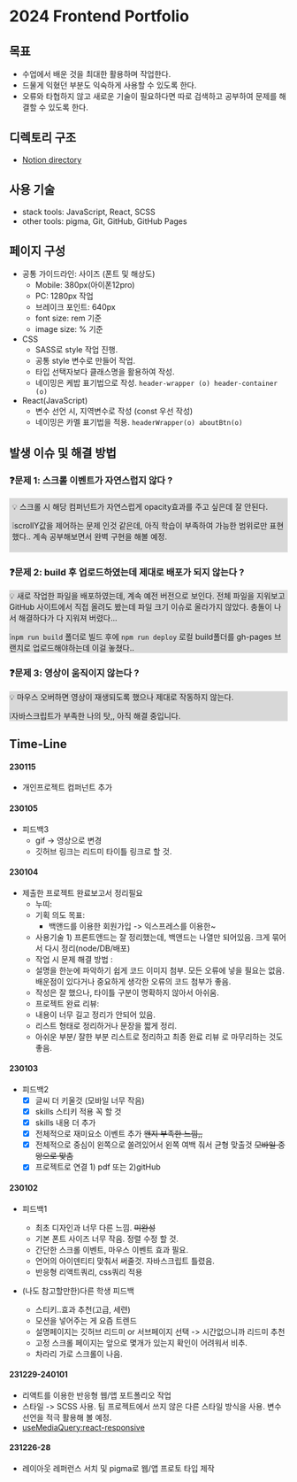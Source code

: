 # 2024 Frontend Portfolio

## 목표

- 수업에서 배운 것을 최대한 활용하며 작업한다.
- 드물게 익혔던 부분도 익숙하게 사용할 수 있도록 한다.
- 오류와 타협하지 않고 새로운 기술이 필요하다면 따로 검색하고 공부하여 문제를 해결할 수 있도록 한다.

## 디렉토리 구조

- [Notion directory](https://www.notion.so/Portfolio-cb9c15db223e4e5891b19c6177d7159c?pvs=4#37188eaf914e41a596ed1cef5c8c784f)

## 사용 기술

- stack tools: JavaScript, React, SCSS
- other tools: pigma, Git, GitHub, GitHub Pages

## 페이지 구성

- 공통 가이드라인: 사이즈 (폰트 및 해상도)
  - Mobile: 380px(아이폰12pro)
  - PC: 1280px 작업
  - 브레이크 포인트: 640px
  - font size: rem 기준
  - image size: % 기준
- CSS
  - SASS로 style 작업 진행.
  - 공통 style 변수로 만들어 작업.
  - 타입 선택자보다 클래스명을 활용하여 작성.
  - 네이밍은 케밥 표기법으로 작성.
    `header-wrapper (o) header-container (o)`
- React(JavaScript)
  - 변수 선언 시, 지역변수로 작성 (const 우선 작성)
  - 네이밍은 카멜 표기법을 적용.
    `headerWrapper(o) aboutBtn(o)`

## 발생 이슈 및 해결 방법

### ❓문제 1: 스크롤 이벤트가 자연스럽지 않다 ?

<aside style="background-color: #d8d8d8; padding: 5px">
💡 스크롤 시 해당 컴퍼넌트가 자연스럽게 opacity효과를 주고 싶은데 잘 안된다.

❕scrollY값을 제어하는 문제 인것 같은데, 아직 학습이 부족하여 가능한 범위로만 표현했다.. 계속 공부해보면서 완벽 구현을 해볼 예정.

</aside>

### ❓문제 2: build 후 업로드하였는데 제대로 배포가 되지 않는다 ?

<aside style="background-color: #d8d8d8">
💡 새로 작업한 파일을 배포하였는데, 계속 예전 버전으로 보인다. 전체 파일을 지워보고 GitHub 사이트에서 직접 올려도 봤는데 파일 크기 이슈로 올라가지 않았다. 충돌이 나서 해결하다가 다 지워져 버렸다...

❕`npm run build` 폴더로 빌드 후에 `npm run deploy` 로컬 build폴더를 gh-pages 브랜치로 업로드해야하는데 이걸 놓쳤다..

</aside>

### ❓문제 3: 영상이 움직이지 않는다 ?

<aside style="background-color: #d8d8d8">
💡 마우스 오버하면 영상이 재생되도록 했으나 제대로 작동하지 않는다.

❕자바스크립트가 부족한 나의 탓,, 아직 해결 중입니다.

</aside>

## Time-Line

#### 230115

- 개인프로젝트 컴퍼넌트 추가

#### 230105

- 피드백3
  - gif -> 영상으로 변경
  - 깃허브 링크는 리드미 타이틀 링크로 할 것.

#### 230104

- 제출한 프로젝트 완료보고서 정리필요
  - 누띠:
  - 기획 의도 목표:
    - 백앤드를 이용한 회원가입 -> 익스프레스를 이용한~
  - 사용기술 1) 프론트앤드는 잘 정리했는데, 백앤드는 나열만 되어있음. 크게 묶어서 다시 정리(node/DB/배포)
  - 작업 시 문제 해결 방법 :
  - 설명을 한눈에 파악하기 쉽게 코드 이미지 첨부. 모든 오류에 넣을 필요는 없음. 배운점이 있다거나 중요하게 생각한 오류의 코드 첨부가 좋음.
  - 작성은 잘 했으나, 타이틀 구분이 명확하지 않아서 아쉬움.
  - 프로젝트 완료 리뷰:
  - 내용이 너무 길고 정리가 안되어 있음.
  - 리스트 형태로 정리하거나 문장을 짧게 정리.
  - 아쉬운 부분/ 잘한 부분 리스트로 정리하고 최종 완료 리뷰 로 마무리하는 것도 좋음.

#### 230103

- 피드백2
  - [x] 글씨 더 키울것 (모바일 너무 작음)
  - [x] skills 스티키 적용 꼭 할 것
  - [x] skills 내용 더 추가
  - [x] 전체적으로 재미요소 이벤트 추가 ~~왠지 부족한 느낌,,~~
  - [x] 전체적으로 중심이 왼쪽으로 쏠려있어서 왼쪽 여백 줘서 균형 맞출것 ~~모바일 중앙으로 맞춤~~
  - [x] 프로젝트로 연결 1) pdf 또는 2)gitHub

#### 230102

- 피드백1

  - 최초 디자인과 너무 다른 느낌. ~~미완성~~
  - 기본 폰트 사이즈 너무 작음. 정렬 수정 할 것.
  - 간단한 스크롤 이벤트, 마우스 이벤트 효과 필요.
  - 언어의 아이덴티티 맞춰서 써줄것. 자바스크립트 틀렸음.
  - 반응형 리액트쿼리, css쿼리 적용

- (나도 참고할만한)다른 학생 피드백

  - 스티키..효과 추천(고급, 세련)
  - 모션을 넣어주는 게 요즘 트렌드
  - 설명페이지는 깃허브 리드미 or 서브페이지 선택 -> 시간없으니까 리드미 추천
  - 고정 스크롤 페이지는 앞으로 몇개가 있는지 확인이 어려워서 비추.
  - 차라리 가로 스크롤이 나음.

#### 231229-240101

- 리액트를 이용한 반응형 웹/앱 포트폴리오 작업
- 스타일 -> SCSS 사용. 팀 프로젝트에서 쓰지 않은 다른 스타일 방식을 사용. 변수 선언을 적극 활용해 볼 예정.
- [useMediaQuery:react-responsive](https://www.npmjs.com/package/react-responsive)

#### 231226-28

- 레이아웃 레퍼런스 서치 및 pigma로 웹/앱 프로토 타입 제작
